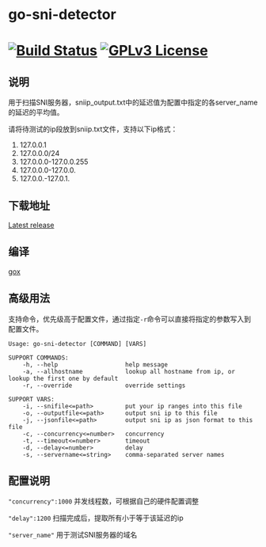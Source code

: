 # go-sni-detector

[![Build Status](https://travis-ci.org/johnsonz/go-sni-detector.svg?branch=master)](https://travis-ci.org/johnsonz/go-sni-detector) [![GPLv3 License](https://img.shields.io/badge/license-GPLv3-blue.svg)](https://github.com/johnsonz/go-sni-detector/blob/master/LICENSE)
============

## 说明
用于扫描SNI服务器，sniip_output.txt中的延迟值为配置中指定的各server_name的延迟的平均值。

请将待测试的ip段放到sniip.txt文件，支持以下ip格式：

1. 127.0.0.1
2. 127.0.0.0/24
3. 127.0.0.0-127.0.0.255
4. 127.0.0.0-127.0.0.
5. 127.0.0.-127.0.1.

## 下载地址
[Latest release](https://github.com/johnsonz/go-sni-detector/releases)

## 编译
[gox](https://github.com/mitchellh/gox)

## 高级用法
支持命令，优先级高于配置文件，通过指定`-r`命令可以直接将指定的参数写入到配置文件。
```
Usage: go-sni-detector [COMMAND] [VARS]

SUPPORT COMMANDS:
	-h, --help                   help message
	-a, --allhostname            lookup all hostname from ip, or lookup the first one by default
	-r, --override               override settings

SUPPORT VARS:
	-i, --snifile<=path>         put your ip ranges into this file
	-o, --outputfile<=path>      output sni ip to this file
	-j, --jsonfile<=path>        output sni ip as json format to this file
	-c, --concurrency<=number>   concurrency
	-t, --timeout<=number>       timeout
	-d, --delay<=number>         delay
	-s, --servername<=string>    comma-separated server names
```

## 配置说明
`"concurrency":1000` 并发线程数，可根据自己的硬件配置调整

`"delay":1200` 扫描完成后，提取所有小于等于该延迟的ip

`"server_name"` 用于测试SNI服务器的域名
